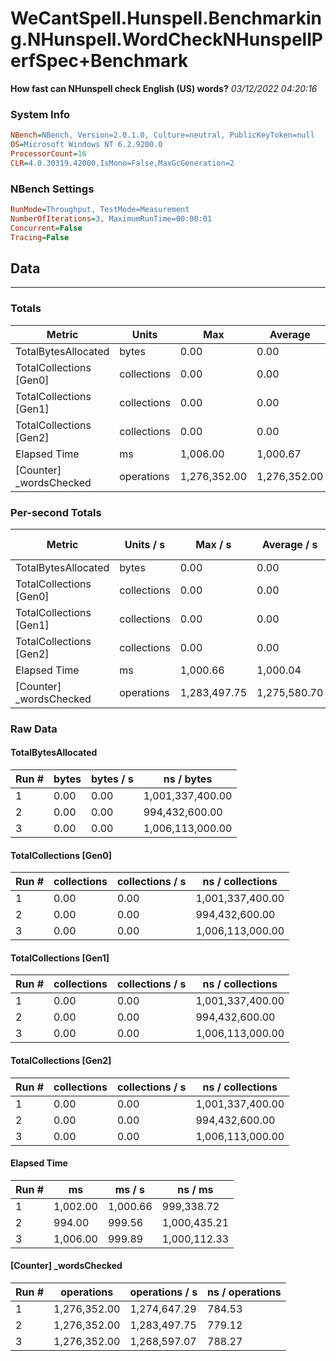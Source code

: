 ﻿# WeCantSpell.Hunspell.Benchmarking.NHunspell.WordCheckNHunspellPerfSpec+Benchmark
__How fast can NHunspell check English (US) words?__
_03/12/2022 04:20:16_
### System Info
```ini
NBench=NBench, Version=2.0.1.0, Culture=neutral, PublicKeyToken=null
OS=Microsoft Windows NT 6.2.9200.0
ProcessorCount=16
CLR=4.0.30319.42000,IsMono=False,MaxGcGeneration=2
```

### NBench Settings
```ini
RunMode=Throughput, TestMode=Measurement
NumberOfIterations=3, MaximumRunTime=00:00:01
Concurrent=False
Tracing=False
```

## Data
-------------------

### Totals
|          Metric |           Units |             Max |         Average |             Min |          StdDev |
|---------------- |---------------- |---------------- |---------------- |---------------- |---------------- |
|TotalBytesAllocated |           bytes |            0.00 |            0.00 |            0.00 |            0.00 |
|TotalCollections [Gen0] |     collections |            0.00 |            0.00 |            0.00 |            0.00 |
|TotalCollections [Gen1] |     collections |            0.00 |            0.00 |            0.00 |            0.00 |
|TotalCollections [Gen2] |     collections |            0.00 |            0.00 |            0.00 |            0.00 |
|    Elapsed Time |              ms |        1,006.00 |        1,000.67 |          994.00 |            6.11 |
|[Counter] _wordsChecked |      operations |    1,276,352.00 |    1,276,352.00 |    1,276,352.00 |            0.00 |

### Per-second Totals
|          Metric |       Units / s |         Max / s |     Average / s |         Min / s |      StdDev / s |
|---------------- |---------------- |---------------- |---------------- |---------------- |---------------- |
|TotalBytesAllocated |           bytes |            0.00 |            0.00 |            0.00 |            0.00 |
|TotalCollections [Gen0] |     collections |            0.00 |            0.00 |            0.00 |            0.00 |
|TotalCollections [Gen1] |     collections |            0.00 |            0.00 |            0.00 |            0.00 |
|TotalCollections [Gen2] |     collections |            0.00 |            0.00 |            0.00 |            0.00 |
|    Elapsed Time |              ms |        1,000.66 |        1,000.04 |          999.56 |            0.56 |
|[Counter] _wordsChecked |      operations |    1,283,497.75 |    1,275,580.70 |    1,268,597.07 |        7,494.06 |

### Raw Data
#### TotalBytesAllocated
|           Run # |           bytes |       bytes / s |      ns / bytes |
|---------------- |---------------- |---------------- |---------------- |
|               1 |            0.00 |            0.00 |1,001,337,400.00 |
|               2 |            0.00 |            0.00 |  994,432,600.00 |
|               3 |            0.00 |            0.00 |1,006,113,000.00 |

#### TotalCollections [Gen0]
|           Run # |     collections | collections / s |ns / collections |
|---------------- |---------------- |---------------- |---------------- |
|               1 |            0.00 |            0.00 |1,001,337,400.00 |
|               2 |            0.00 |            0.00 |  994,432,600.00 |
|               3 |            0.00 |            0.00 |1,006,113,000.00 |

#### TotalCollections [Gen1]
|           Run # |     collections | collections / s |ns / collections |
|---------------- |---------------- |---------------- |---------------- |
|               1 |            0.00 |            0.00 |1,001,337,400.00 |
|               2 |            0.00 |            0.00 |  994,432,600.00 |
|               3 |            0.00 |            0.00 |1,006,113,000.00 |

#### TotalCollections [Gen2]
|           Run # |     collections | collections / s |ns / collections |
|---------------- |---------------- |---------------- |---------------- |
|               1 |            0.00 |            0.00 |1,001,337,400.00 |
|               2 |            0.00 |            0.00 |  994,432,600.00 |
|               3 |            0.00 |            0.00 |1,006,113,000.00 |

#### Elapsed Time
|           Run # |              ms |          ms / s |         ns / ms |
|---------------- |---------------- |---------------- |---------------- |
|               1 |        1,002.00 |        1,000.66 |      999,338.72 |
|               2 |          994.00 |          999.56 |    1,000,435.21 |
|               3 |        1,006.00 |          999.89 |    1,000,112.33 |

#### [Counter] _wordsChecked
|           Run # |      operations |  operations / s | ns / operations |
|---------------- |---------------- |---------------- |---------------- |
|               1 |    1,276,352.00 |    1,274,647.29 |          784.53 |
|               2 |    1,276,352.00 |    1,283,497.75 |          779.12 |
|               3 |    1,276,352.00 |    1,268,597.07 |          788.27 |


